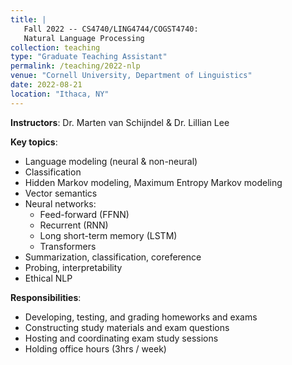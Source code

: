 ```yaml
---
title: |
   Fall 2022 -- CS4740/LING4744/COGST4740:  
   Natural Language Processing
collection: teaching
type: "Graduate Teaching Assistant"
permalink: /teaching/2022-nlp
venue: "Cornell University, Department of Linguistics"
date: 2022-08-21
location: "Ithaca, NY"
---
```


**Instructors**: Dr. Marten van Schijndel & Dr. Lillian Lee

**Key topics**: 
- Language modeling (neural & non-neural)
- Classification
- Hidden Markov modeling, Maximum Entropy Markov modeling
- Vector semantics
- Neural networks:
  - Feed-forward (FFNN)
  - Recurrent (RNN)
  - Long short-term memory (LSTM)
  - Transformers
- Summarization, classification, coreference
- Probing, interpretability
- Ethical NLP 

**Responsibilities**: 
- Developing, testing, and grading homeworks and exams
- Constructing study materials and exam questions
- Hosting and coordinating exam study sessions
- Holding office hours (3hrs / week)
